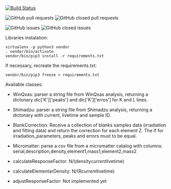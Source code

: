 [![Build Status](https://travis-ci.org/thiagogomesverissimo/eas.svg?branch=master)](https://travis-ci.org/thiagogomesverissimo/eas)

![GitHub pull requests](https://img.shields.io/github/issues-pr-raw/thiagogomesverissimo/eas.svg) 
![GitHub closed pull requests](https://img.shields.io/github/issues-pr-closed-raw/thiagogomesverissimo/eas.svg)

![GitHub issues](https://img.shields.io/github/issues/thiagogomesverissimo/eas.svg) 
![GitHub closed issues](https://img.shields.io/github/issues-closed/thiagogomesverissimo/eas.svg)


Libraries instalation:

    virtualenv -p python3 vendor
    . vendor/bin/activate
    vendor/bin/pip3 install -r requirements.txt

If necessary, recreate the requirements.txt:

    vendor/bin/pip3 freeze > requirements.txt

Available classes:

 - WinQxas: parser a string file from WinQxas analysis, returning a dictonary dic['K']['peaks'] and 
 dic['K']['erros'] for K and L lines.

 - Shimadzu: parser a string file from Shimadzu analysis, returning a dictonary with current, livetime and sample ID.

 - BlankCorrection: Receive a collection of blanks samples data (irradiation and fitting data) 
    and return the correction for each element Z. The if for irradiation_parameters, 
    peaks and errors must to be equal.

 - Micromatter: parse a csv file from a micromatter catalog with columns: serial,description,density,element1,mass1,element2,mass2

 - calculateResponseFactor: N/(density*current*livetime)
 
 - calculateElementarDensity: N/(R*current*livetime)

 - adjustResponseFactor: Not implemented yet




